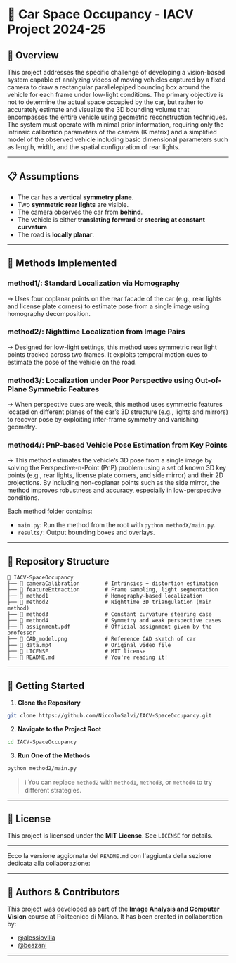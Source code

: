 # 🚗 Car Space Occupancy - IACV Project 2024-25

## 📌 Overview

This project addresses the specific challenge of developing a vision-based system capable of analyzing videos of moving vehicles captured by a fixed camera to draw a rectangular parallelepiped bounding box around the vehicle for each frame under low-light conditions. The primary objective is not to determine the actual space occupied by the car, but rather to accurately estimate and visualize the 3D bounding volume that encompasses the entire vehicle using geometric reconstruction techniques. The system must operate with minimal prior information, requiring only the intrinsic calibration parameters of the camera (K matrix) and a simplified model of the observed vehicle including basic dimensional parameters such as length, width, and the spatial configuration of rear lights.

---

## 📋 Assumptions

* The car has a **vertical symmetry plane**.
* Two **symmetric rear lights** are visible.
* The camera observes the car from **behind**.
* The vehicle is either **translating forward** or **steering at constant curvature**.
* The road is **locally planar**.

---

## 🧠 Methods Implemented

### **method1/**: Standard Localization via Homography

→ Uses four coplanar points on the rear facade of the car (e.g., rear lights and license plate corners) to estimate pose from a single image using homography decomposition.

### **method2/**: Nighttime Localization from Image Pairs

→ Designed for low-light settings, this method uses symmetric rear light points tracked across two frames. It exploits temporal motion cues to estimate the pose of the vehicle on the road.

### **method3/**: Localization under Poor Perspective using Out-of-Plane Symmetric Features

→ When perspective cues are weak, this method uses symmetric features located on different planes of the car’s 3D structure (e.g., lights and mirrors) to recover pose by exploiting inter-frame symmetry and vanishing geometry.

### **method4/**: PnP-based Vehicle Pose Estimation from Key Points

→ This method estimates the vehicle’s 3D pose from a single image by solving the Perspective-n-Point (PnP) problem using a set of known 3D key points (e.g., rear lights, license plate corners, and side mirror) and their 2D projections. By including non-coplanar points such as the side mirror, the method improves robustness and accuracy, especially in low-perspective conditions.

Each method folder contains:

* `main.py`: Run the method from the root with `python methodX/main.py`.
* `results/`: Output bounding boxes and overlays.

---

## 📂 Repository Structure

```
📁 IACV-SpaceOccupancy
├── 📁 cameraCalibration        # Intrinsics + distortion estimation
├── 📁 featureExtraction        # Frame sampling, light segmentation
├── 📁 method1                  # Homography-based localization
├── 📁 method2                  # Nighttime 3D triangulation (main method)
├── 📁 method3                  # Constant curvature steering case
├── 📁 method4                  # Symmetry and weak perspective cases
├── 📜 assignment.pdf           # Official assignment given by the professor
├── 📜 CAD_model.png            # Reference CAD sketch of car
├── 📜 data.mp4                 # Original video file
├── 📜 LICENSE                  # MIT license
├── 📜 README.md                # You're reading it!
```

---

## 🚀 Getting Started

1. **Clone the Repository**

```bash
git clone https://github.com/NiccoloSalvi/IACV-SpaceOccupancy.git
```

2. **Navigate to the Project Root**

```bash
cd IACV-SpaceOccupancy
```

3. **Run One of the Methods**

```bash
python method2/main.py
```

> ℹ️ You can replace `method2` with `method1`, `method3`, or `method4` to try different strategies.

---

## 📜 License

This project is licensed under the **MIT License**.
See `LICENSE` for details.

---

Ecco la versione aggiornata del `README.md` con l'aggiunta della sezione dedicata alla collaborazione:

---

## 👥 Authors & Contributors

This project was developed as part of the **Image Analysis and Computer Vision** course at Politecnico di Milano.
It has been created in collaboration by:

* [@alessiovilla](https://github.com/alessiovilla)
* [@beazani](https://github.com/beazani)
---